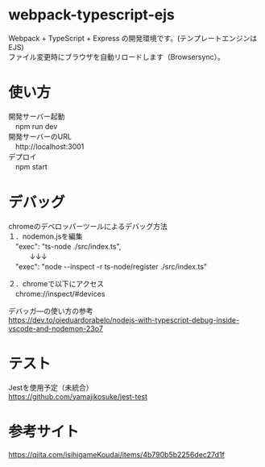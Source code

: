 # webpack-typescript-ejs
Webpack + TypeScript + Express の開発環境です。(テンプレートエンジンはEJS)  
ファイル変更時にブラウザを自動リロードします（Browsersync）。
# 使い方
開発サーバー起動  
　npm run dev  
開発サーバーのURL  
　http://localhost:3001  
デプロイ  
　npm start  
  
# デバッグ
chromeのデベロッパーツールによるデバッグ方法  
１．nodemon.jsを編集  
　"exec": "ts-node ./src/index.ts",  
　　　↓↓↓  
　"exec": "node --inspect -r ts-node/register ./src/index.ts"  
  
２．chromeで以下にアクセス  
　chrome://inspect/#devices  
  
デバッガ―の使い方の参考  
  https://dev.to/oieduardorabelo/nodejs-with-typescript-debug-inside-vscode-and-nodemon-23o7  
  
# テスト
Jestを使用予定（未統合）  
https://github.com/yamajikosuke/jest-test  
  
# 参考サイト
https://qiita.com/isihigameKoudai/items/4b790b5b2256dec27d1f
